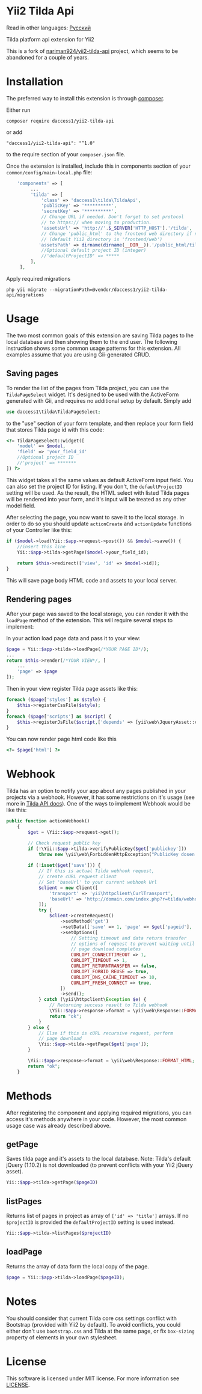Yii2 Tilda Api
==============

Read in other languages: [Русский](https://github.com/daccess1/yii2-tilda-api/blob/master/README.ru.md)

Tilda platform api extension for Yii2

This is a fork of [nariman924/yii2-tilda-api](https://github.com/nariman924/yii2-tilda-api) project, which seems to be abandoned for a couple of years.

Installation
============

The preferred way to install this extension is through [composer](http://getcomposer.org/download/).

Either run

```
composer require daccess1/yii2-tilda-api
```

or add

```
"daccess1/yii2-tilda-api": "^1.0"
```
to the require section of your `composer.json` file.


Once the extension is installed, include this in components section of your `common/config/main-local.php` file:

```php
    'components' => [
         ...
         'tilda' => [
             'class' => 'daccess1\tilda\TildaApi',
             'publicKey' => '**********',
             'secretKey' => '**********',
             // Change URL if needed. Don't forget to set protocol
             // to https:// when moving to production.
             'assetsUrl' => 'http://'.$_SERVER['HTTP_HOST'].'/tilda',
             // Change 'public_html' to the frontend web directory if needed
             // (default Yii2 directory is 'frontend/web')
            'assetsPath' => dirname(dirname(__DIR__)).'/public_html/tilda',
             //Optional default project ID (integer)
             //'defaultProjectID' => *****
         ],
     ],
```

Apply required migrations

```
php yii migrate --migrationPath=@vendor/daccess1/yii2-tilda-api/migrations
```

Usage
=====
The two most common goals of this extension are saving Tilda pages to lhe local database and then showing them to the end user. The following instruction shows some common usage patterns for this extension. All examples assume that you are using Gii-generated CRUD. 

Saving pages
------------
To render the list of the pages from Tilda project, you can use the `TildaPageSelect` widget. It's designed to be used with the ActiveForm generated with Gii, and requires no additional setup by default. Simply add
```php
use daccess1\tilda\TildaPageSelect;
```
to the "use" section of your form template, and then replace your form field that stores Tilda page id with this code:
```php
<?= TildaPageSelect::widget([
    'model' => $model,
    'field' => 'your_field_id'
    //Optional project ID
    //'project' => *******
]) ?>
```
This widget takes all the same values as default ActiveForm input field. You can also set the project ID for listing. If you don't, the `defaultProjectID` setting will be used. As the result, the HTML select with listed Tilda pages will be rendered into your form, and it's input will be treated as any other model field.

After selecting the page, you now want to save it to the local storage. In order to do so you should update `actionCreate` and `actionUpdate` functions of your Controller like this:
```php
if ($model->load(Yii::$app->request->post()) && $model->save()) {
    //insert this line
    Yii::$app->tilda->getPage($model->your_field_id);
    
    return $this->redirect(['view', 'id' => $model->id]);
}
```
This will save page body HTML code and assets to your local server.

Rendering pages
---------------

After your page was saved to the local storage, you can render it with the `loadPage` method of the extension. This will require several steps to implement:

In your action load page data and pass it to your view:
```php
$page = Yii::$app->tilda->loadPage(/*YOUR PAGE ID*/);
...
return $this->render(/*YOUR VIEW*/, [
    ...
    'page' => $page
]);
```
Then in your view register Tilda page assets like this:
```php
foreach ($page['styles'] as $style) {
    $this->registerCssFile($style);
}
foreach ($page['scripts'] as $script) {
    $this->registerJsFile($script,['depends' => [yii\web\JqueryAsset::className()]]);
}
```

You can now render page html code like this
```php
<?= $page['html'] ?>
```

Webhook
=======
Tilda has an option to notify your app about any pages published in your projects via a webhook. However, it has some restrictions on it's usage (see more in [Tilda API docs](http://help-ru.tilda.ws/api)). One of the ways to implement Webhook would be like this:
```php
public function actionWebhook()
    {
        $get = \Yii::$app->request->get();

        // Check request public key
        if (!\Yii::$app->tilda->verifyPublicKey($get['publickey']))
            throw new \yii\web\ForbiddenHttpException("PublicKey dosen't match");
        
        if (!isset($get['save'])) {
            // If this is actual Tilda webhook request,
            // create cURL request client 
            // Set 'baseUrl' to your current webhook Url
            $client = new Client([
                'transport' => 'yii\httpclient\CurlTransport',
                'baseUrl' => 'http://domain.com/index.php?r=tilda/webhook'
            ]);
            try {
                $client->createRequest()
                    ->setMethod('get')
                    ->setData(['save' => 1, 'page' => $get['pageid'], 'publickey' => $get['publickey']])
                    ->setOptions([
                        // Setting timeout and data return transfer
                        // options of request to prevent waiting until
                        // page download completes
                        CURLOPT_CONNECTTIMEOUT => 1,
                        CURLOPT_TIMEOUT => 1,
                        CURLOPT_RETURNTRANSFER => false,
                        CURLOPT_FORBID_REUSE => true,
                        CURLOPT_DNS_CACHE_TIMEOUT => 10,
                        CURLOPT_FRESH_CONNECT => true,
                    ])
                    ->send();
            } catch (\yii\httpclient\Exception $e) {
                // Returning success result to Tilda webhook
                \Yii::$app->response->format = \yii\web\Response::FORMAT_HTML;
                return "ok";
            }
        } else {
            // Else if this is cURL recursive request, perform
            // page download 
            \Yii::$app->tilda->getPage($get['page']);
        }

        \Yii::$app->response->format = \yii\web\Response::FORMAT_HTML;
        return "ok";
    }
```

Methods
=====
After registering the component and applying required migrations, you can access it's methods anywhere in your code. However, the most common usage case was already described above.

getPage
-------
Saves tilda page and it's assets to the local database. Note: Tilda's default jQuery (1.10.2) is not downloaded (to prevent conflicts with your Yii2 jQuery asset). 
```php
Yii::$app->tilda->getPage($pageID)
```

listPages
---------
Returns list of pages in project as array of `['id' => 'title']` arrays. If no `$projectID` is provided the `defaultProjectID` setting is used instead.
```php
Yii::$app->tilda->listPages($projectID)
```

loadPage
---
Returns the array of data form the local copy of the page.
```php
$page = Yii::$app->tilda->loadPage($pageID);
```


Notes
=====
You should consider that current Tilda core css settings conflict with Bootstrap (provided with Yii2 by default). To avoid conflicts, you could either don't use `bootstrap.css` and Tilda at the same page, or fix `box-sizing` property of elements in your own stylesheet.

License
=======
This software is licensed under MIT license. For more information see [LICENSE](https://github.com/daccess1/yii2-tilda-api/blob/master/LICENSE).
